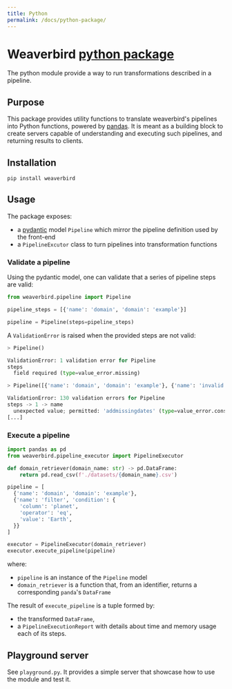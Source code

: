 ```yaml
---
title: Python
permalink: /docs/python-package/
---
```


# Weaverbird [python package](https://pypi.org/project/weaverbird/)

The python module provide a way to run transformations described in a pipeline.

## Purpose

This package provides utility functions to translate weaverbird's pipelines into Python functions, powered by [pandas](https://pandas.pydata.org/).
It is meant as a building block to create servers capable of understanding and executing such pipelines, and returning results to clients.

## Installation

`pip install weaverbird`

## Usage

The package exposes:
- a [pydantic](https://pydantic-docs.helpmanual.io/) model `Pipeline` which mirror the pipeline definition used by the front-end
- a `PipelineExcutor` class to turn pipelines into transformation functions

### Validate a pipeline

Using the pydantic model, one can validate that a series of pipeline steps are valid:
```python
from weaverbird.pipeline import Pipeline

pipeline_steps = [{'name': 'domain', 'domain': 'example'}]

pipeline = Pipeline(steps=pipeline_steps)
```

A `ValidationError` is raised when the provided steps are not valid:
```python
> Pipeline()

ValidationError: 1 validation error for Pipeline
steps
  field required (type=value_error.missing)

> Pipeline([{'name': 'domain', 'domain': 'example'}, {'name': 'invalid'}])

ValidationError: 130 validation errors for Pipeline
steps -> 1 -> name
  unexpected value; permitted: 'addmissingdates' (type=value_error.const; given=invalid; permitted=['addmissingdates'])
[...]
```

### Execute a pipeline

```python
import pandas as pd
from weaverbird.pipeline_executor import PipelineExecutor

def domain_retriever(domain_name: str) -> pd.DataFrame:
    return pd.read_csv(f'./datasets/{domain_name}.csv')

pipeline = [
  {'name': 'domain', 'domain': 'example'},
  {'name': 'filter', 'condition': {
    'column': 'planet',
    'operator': 'eq',
    'value': 'Earth',
  }}
]

executor = PipelineExecutor(domain_retriever)
executor.execute_pipeline(pipeline)
```

where:
- `pipeline` is an instance of the `Pipeline` model
- `domain_retriever` is a function that, from an identifier, returns a corresponding `panda`'s `DataFrame` 

The result of `execute_pipeline` is a tuple formed by:
- the transformed `DataFrame`,
- a `PipelineExecutionReport` with details about time and memory usage each of its steps.

## Playground server

See `playground.py`. It provides a simple server that showcase how to use the module and test it.
